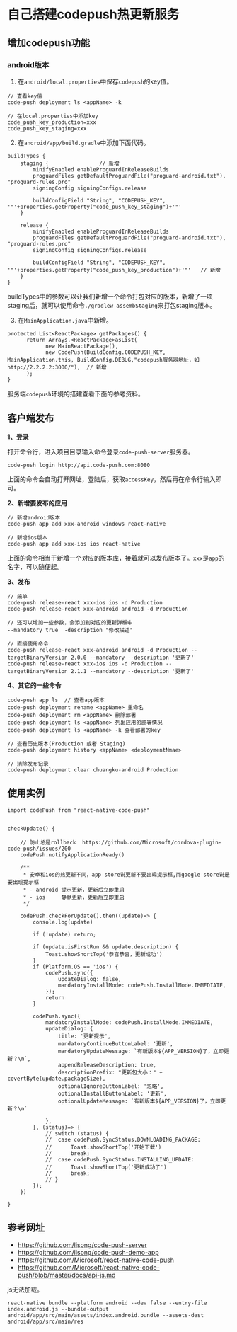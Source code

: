 # 自己搭建codepush热更新服务

## 增加codepush功能

### android版本

1. 在`android/local.properties`中保存`codepush`的key值。

```
// 查看key值
code-push deployment ls <appName> -k

// 在local.properties中添加key
code_push_key_production=xxx
code_push_key_staging=xxx
```

2. 在`android/app/build.gradle`中添加下面代码。

```
buildTypes {
    staging {                // 新增
        minifyEnabled enableProguardInReleaseBuilds
        proguardFiles getDefaultProguardFile("proguard-android.txt"), "proguard-rules.pro"
        signingConfig signingConfigs.release

        buildConfigField "String", "CODEPUSH_KEY", '"'+properties.getProperty("code_push_key_staging")+'"'
    }

    release {
        minifyEnabled enableProguardInReleaseBuilds
        proguardFiles getDefaultProguardFile("proguard-android.txt"), "proguard-rules.pro"
        signingConfig signingConfigs.release

        buildConfigField "String", "CODEPUSH_KEY", '"'+properties.getProperty("code_push_key_production")+'"'   // 新增
    }
}
```

buildTypes中的参数可以让我们新增一个命令打包对应的版本，新增了一项staging后，就可以使用命令`./gradlew assembStaging`来打包staging版本。

3. 在`MainApplication.java`中新增。

```
protected List<ReactPackage> getPackages() {
      return Arrays.<ReactPackage>asList(
            new MainReactPackage(),
            new CodePush(BuildConfig.CODEPUSH_KEY, MainApplication.this, BuildConfig.DEBUG,"codepush服务器地址，如http://2.2.2.2:3000/"),  // 新增
      );
}
```

服务端`codepush`环境的搭建查看下面的参考资料。

## 客户端发布

**1、登录**

打开命令行，进入项目目录输入命令登录`code-push-server`服务器。

```
code-push login http://api.code-push.com:8080
```

上面的命令会自动打开网址，登陆后，获取`accessKey`，然后再在命令行输入即可。

**2、新增要发布的应用**

```
// 新增android版本
code-push app add xxx-android windows react-native

// 新增ios版本
code-push app add xxx-ios ios react-native
```

上面的命令相当于新增一个对应的版本库，接着就可以发布版本了。`xxx`是`app`的名字，可以随便起。

**3、发布**

```npm
// 简单
code-push release-react xxx-ios ios -d Production
code-push release-react xxx-android android -d Production 

// 还可以增加一些参数，会添加到对应的更新弹框中
--mandatory true  -description "修改描述"

// 直接使用命令
code-push release-react xxx-android android -d Production --targetBinaryVersion 2.0.0 --mandatory --description '更新了'
code-push release-react xxx-ios ios -d Production --targetBinaryVersion 2.1.1 --mandatory --description '更新了'
```

**4、其它的一些命令**

```
code-push app ls  // 查看app版本
code-push deployment rename <appName> 重命名
code-push deployment rm <appName> 删除部署
code-push deployment ls <appName> 列出应用的部署情况
code-push deployment ls <appName> -k 查看部署的key

// 查看历史版本(Production 或者 Staging)
code-push deployment history <appName> <deploymentNmae> 

// 清除发布记录
code-push deployment clear chuangku-android Production
```


## 使用实例

```
import codePush from "react-native-code-push"


checkUpdate() {

    // 防止总是rollback  https://github.com/Microsoft/cordova-plugin-code-push/issues/200
    codePush.notifyApplicationReady()

    /**
     * 安卓和ios的热更新不同，app store说更新不要出现提示框,而google store说是要出现提示框
     * - android 提示更新，更新后立即重启
     * - ios     静默更新，更新后立即重启
     */
    
    codePush.checkForUpdate().then((update)=> {
        console.log(update)
        
        if (!update) return;

        if (update.isFirstRun && update.description) {
            Toast.showShortTop('恭喜恭喜，更新成功')
        }
        if (Platform.OS == 'ios') {
            codePush.sync({
                updateDialog: false,
                mandatoryInstallMode: codePush.InstallMode.IMMEDIATE,
            });
            return
        }
        
        codePush.sync({
            mandatoryInstallMode: codePush.InstallMode.IMMEDIATE,
            updateDialog: {
                title: '更新提示',
                mandatoryContinueButtonLabel: '更新',
                mandatoryUpdateMessage: `有新版本${APP_VERSION}了，立即更新？\n`,
                appendReleaseDescription: true,
                descriptionPrefix: "更新包大小：" + covertByte(update.packageSize),
                optionalIgnoreButtonLabel: '忽略',
                optionalInstallButtonLabel: '更新',
                optionalUpdateMessage: `有新版本${APP_VERSION}了，立即更新？\n`
                
            },
        }, (status)=> {
            // switch (status) {
            // 	case codePush.SyncStatus.DOWNLOADING_PACKAGE:
            // 		Toast.showShortTop('开始下载')
            // 		break;
            // 	case codePush.SyncStatus.INSTALLING_UPDATE:
            // 		Toast.showShortTop('更新成功了')
            // 		break;
            // }
        });
    })
	
}
```

## 参考网址

- https://github.com/lisong/code-push-server
- https://github.com/lisong/code-push-demo-app 
- https://github.com/Microsoft/react-native-code-push
- https://github.com/Microsoft/react-native-code-push/blob/master/docs/api-js.md



js无法加载。
```
react-native bundle --platform android --dev false --entry-file index.android.js --bundle-output android/app/src/main/assets/index.android.bundle --assets-dest android/app/src/main/res
```


